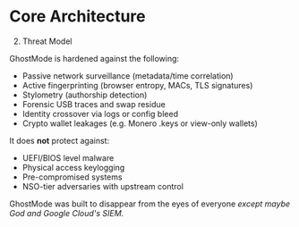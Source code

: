 # Core Architecture

2. Threat Model

GhostMode is hardened against the following:

- Passive network surveillance (metadata/time correlation)
- Active fingerprinting (browser entropy, MACs, TLS signatures)
- Stylometry (authorship detection)
- Forensic USB traces and swap residue
- Identity crossover via logs or config bleed
- Crypto wallet leakages (e.g. Monero .keys or view-only wallets)

It does **not** protect against:

- UEFI/BIOS level malware
- Physical access keylogging
- Pre-compromised systems
- NSO-tier adversaries with upstream control

GhostMode was built to disappear from the eyes of everyone *except maybe God and Google Cloud's SIEM.*